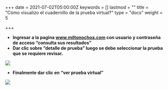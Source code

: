 +++
date = 2021-07-02T05:00:00Z
keywords = []
lastmod = ""
title = "Cómo visualizo el cuadernillo de la prueba virtual?"
type = "docs"
weight = 5

+++

* **Ingresar a la pagina www.miltonochoa.com con usuario y contraseña de acceso “consulta sus resultados”**
* **Dar clic sobre “detalle de prueba” luego se debe seleccionar la prueba que se requiere revisar.**

![](/uploads/1-1.png)

* **Finalmente dar clic en “ver prueba virtual”**

![](/uploads/2-1.png)